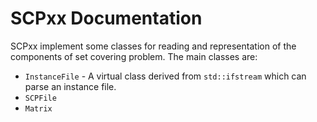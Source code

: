 # SCPxx Documentation

SCPxx implement some classes for reading and representation of the components
of set covering problem. The main classes are:

* `InstanceFile` - A virtual class derived from `std::ifstream` which can parse an instance file.
* `SCPFile`
* `Matrix`

